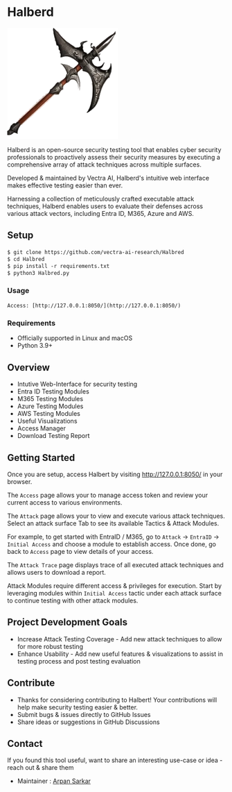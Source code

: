 # Halberd
![logo](/assets/favicon.ico)

Halberd is an open-source security testing tool that enables cyber security professionals to proactively assess their security measures by executing a comprehensive array of attack techniques across multiple surfaces.

Developed & maintained by Vectra AI, Halberd's intuitive web interface makes effective testing easier than ever.

Harnessing a collection of meticulously crafted executable attack techniques, Halberd enables users to evaluate their defenses across various attack vectors, including Entra ID, M365, Azure and AWS.

## Setup
```
$ git clone https://github.com/vectra-ai-research/Halbred
$ cd Halbred
$ pip install -r requirements.txt
$ python3 Halbred.py
```

### Usage
```
Access: [http://127.0.0.1:8050/](http://127.0.0.1:8050/)
```

### Requirements
- Officially supported in Linux and macOS
- Python 3.9+

## Overview
- Intutive Web-Interface for security testing
- Entra ID Testing Modules
- M365 Testing Modules
- Azure Testing Modules
- AWS Testing Modules
- Useful Visualizations
- Access Manager
- Download Testing Report

## Getting Started
Once you are setup, access Halbert by visiting http://127.0.0.1:8050/ in your browser. 

The `Access` page allows your to manage access token and review your current access to various environments.

The `Attack` page allows your to view and execute various attack techniques. Select an attack surface Tab to see its available Tactics & Attack Modules. 

For example, to get started with EntraID / M365, go to `Attack` -> `EntraID` -> `Initial Access` and choose a module to establish access. Once done, go back to `Access` page to view details of your access.

The `Attack Trace` page displays trace of all executed attack techniques and allows users to download a report.

Attack Modules require different access & privileges for execution. Start by leveraging modules within `Initial Access` tactic under each attack surface to continue testing with other attack modules. 

## Project Development Goals
- Increase Attack Testing Coverage - Add new attack techniques to allow for more robust testing
- Enhance Usability - Add new useful features & visualizations to assist in testing process and post testing evaluation

## Contribute
- Thanks for considering contributing to Halbert! Your contributions will help make security testing easier & better.
- Submit bugs & issues directly to GitHub Issues
- Share ideas or suggestions in GitHub Discussions

## Contact
If you found this tool useful, want to share an interesting use-case or idea - reach out & share them
 - Maintainer : [Arpan Sarkar](https://www.linkedin.com/in/arpan-sarkar/)